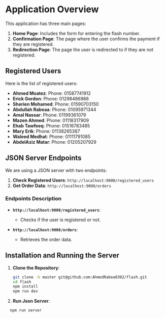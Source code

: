 # Application Overview

This application has three main pages:

1. **Home Page**: Includes the form for entering the flash number.
2. **Confirmation Page**: The page where the user confirms the payment if they are registered.
3. **Redirection Page**: The page the user is redirected to if they are not registered.

## Registered Users

Here is the list of registered users:

- **Ahmed Moatez**: Phone: 01587741912
- **Erick Gordon**: Phone: 01298486988
- **Sherien Mohamed**: Phone: 01590703150
- **Abdullah Rabeaa**: Phone: 01095971344
- **Amal Nassar**: Phone: 01199361079
- **Mazen Ahmed**: Phone: 01118317909
- **Ehab Tawfeeq**: Phone: 01516783485
- **Mary Erik**: Phone: 01138265387
- **Waleed Medhat**: Phone: 01111791085
- **AbdelAziz Matar**: Phone: 01205207929

## JSON Server Endpoints

We are using a JSON server with two endpoints:

1. **Check Registered Users**: `http://localhost:9000/registered_users`
2. **Get Order Data**: `http://localhost:9000/orders`

### Endpoints Description

- **`http://localhost:9000/registered_users`**:
  - Checks if the user is registered or not.
  
- **`http://localhost:9000/orders`**:
  - Retrieves the order data.

## Installation and Running the Server

1. **Clone the Repository**:
   ```bash
   git clone -b master git@github.com:AhmedRabea0302/flash.git
   cd flash
   npm install
   npm run dev

2. **Run Json Server**:
  ```bash
    npm run server 
